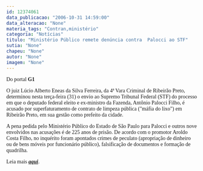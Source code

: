 ```yaml
---
id: 12374061
data_publicacao: "2006-10-31 14:59:00"
data_alteracao: "None"
materia_tags: "Contran,ministério"
categoria: "Notícias"
titulo: "Ministério Público remete denúncia contra  Palocci ao STF"
sutia: "None"
chapeu: "None"
autor: "None"
imagem: "None"
---
```

<p><span style="font-family: Verdana;">Do portal <strong>G1</strong></span></p>
<p><span style="font-family: Verdana;">O juiz L&uacute;cio Alberto Eneas da Silva Ferreira, da 4&ordf; Vara Criminal de Ribeir&atilde;o Preto, determinou&nbsp;nesta ter&ccedil;a-feira (31) o envio ao Supremo Tribunal Federal (STF) do processo em que o deputado federal eleito e ex-ministro da Fazenda, Ant&ocirc;nio Palocci Filho, &eacute; acusado por superfaturamento de contrato de limpeza p&uacute;blica ("m&aacute;fia do lixo") em Ribeir&atilde;o Preto, em sua gest&atilde;o como prefeito da cidade. </span></p>
<p><span style="font-family: Verdana;">A pena pedida pelo Minist&eacute;rio P&uacute;blico&nbsp;do Estado de S&atilde;o Paulo para Palocci e outros nove envolvidos nas acusa&ccedil;&otilde;es &eacute; de 225 anos de pris&atilde;o. De acordo com o promotor Aroldo Costa Filho, no inqu&eacute;rito foram apontados&nbsp;crimes de peculato (apropria&ccedil;&atilde;o de dinheiro ou de bens m&oacute;veis por funcion&aacute;rio p&uacute;blico), falsifica&ccedil;&atilde;o de documentos e forma&ccedil;&atilde;o de quadrilha.</span></p>
<p><span style="font-family: Verdana;">Leia mais <a href="http://fivenews.sjcc.com.br/https:/g1.globo.com/Noticias/Eleicoes/0,,AA1333161-6282,00.html" target="_blank" rel="noopener noreferrer"><strong><em>aqui</em></strong></a>.</span></p>
